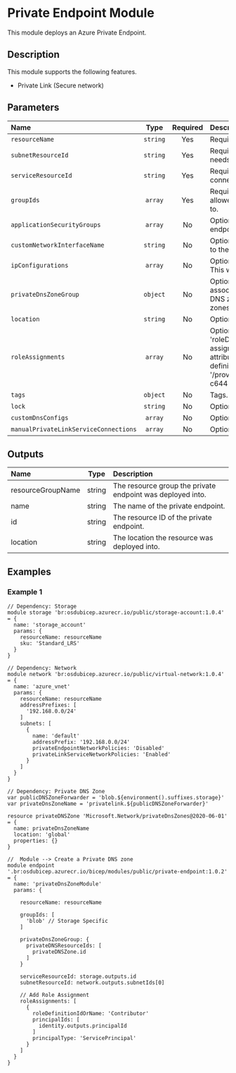 # Private Endpoint Module

This module deploys an Azure Private Endpoint.

## Description

This module supports the following features.

- Private Link (Secure network)

## Parameters

| Name                                  | Type     | Required | Description                                                                                                                                                                                                                                                                                                                                                                                                     |
| :------------------------------------ | :------: | :------: | :-------------------------------------------------------------------------------------------------------------------------------------------------------------------------------------------------------------------------------------------------------------------------------------------------------------------------------------------------------------------------------------------------------------- |
| `resourceName`                        | `string` | Yes      | Required. Name of the private endpoint resource to create.                                                                                                                                                                                                                                                                                                                                                      |
| `subnetResourceId`                    | `string` | Yes      | Required. Resource ID of the subnet where the endpoint needs to be created.                                                                                                                                                                                                                                                                                                                                     |
| `serviceResourceId`                   | `string` | Yes      | Required. Resource ID of the resource that needs to be connected to the network.                                                                                                                                                                                                                                                                                                                                |
| `groupIds`                            | `array`  | Yes      | Required. Subtype(s) of the connection to be created. The allowed values depend on the type serviceResourceId refers to.                                                                                                                                                                                                                                                                                        |
| `applicationSecurityGroups`           | `array`  | No       | Optional. Application security groups in which the private endpoint IP configuration is included.                                                                                                                                                                                                                                                                                                               |
| `customNetworkInterfaceName`          | `string` | No       | Optional. The custom name of the network interface attached to the private endpoint.                                                                                                                                                                                                                                                                                                                            |
| `ipConfigurations`                    | `array`  | No       | Optional. A list of IP configurations of the private endpoint. This will be used to map to the First Party Service endpoints.                                                                                                                                                                                                                                                                                   |
| `privateDnsZoneGroup`                 | `object` | No       | Optional. The private DNS zone group configuration used to associate the private endpoint with one or multiple private DNS zones. A DNS zone group can support up to 5 DNS zones.                                                                                                                                                                                                                               |
| `location`                            | `string` | No       | Optional. Location for all Resources.                                                                                                                                                                                                                                                                                                                                                                           |
| `roleAssignments`                     | `array`  | No       | Optional. Array of role assignment objects that contain the 'roleDefinitionIdOrName' and 'principalId' to define RBAC role assignments on this resource. In the roleDefinitionIdOrName attribute, you can provide either the display name of the role definition, or its fully qualified ID in the following format: '/providers/Microsoft.Authorization/roleDefinitions/c2f4ef07-c644-48eb-af81-4b1b4947fb11'. |
| `tags`                                | `object` | No       | Tags.                                                                                                                                                                                                                                                                                                                                                                                                           |
| `lock`                                | `string` | No       | Optional. Specify the type of lock.                                                                                                                                                                                                                                                                                                                                                                             |
| `customDnsConfigs`                    | `array`  | No       | Optional. Custom DNS configurations.                                                                                                                                                                                                                                                                                                                                                                            |
| `manualPrivateLinkServiceConnections` | `array`  | No       | Optional. Manual PrivateLink Service Connections.                                                                                                                                                                                                                                                                                                                                                               |

## Outputs

| Name              | Type   | Description                                                |
| :---------------- | :----: | :--------------------------------------------------------- |
| resourceGroupName | string | The resource group the private endpoint was deployed into. |
| name              | string | The name of the private endpoint.                          |
| id                | string | The resource ID of the private endpoint.                   |
| location          | string | The location the resource was deployed into.               |

## Examples

### Example 1

```bicep
// Dependency: Storage
module storage 'br:osdubicep.azurecr.io/public/storage-account:1.0.4' = {
  name: 'storage_account'
  params: {
    resourceName: resourceName
    sku: 'Standard_LRS'
  }
}

// Dependency: Network
module network 'br:osdubicep.azurecr.io/public/virtual-network:1.0.4' = {
  name: 'azure_vnet'
  params: {
    resourceName: resourceName
    addressPrefixes: [
      '192.168.0.0/24'
    ]
    subnets: [
      {
        name: 'default'
        addressPrefix: '192.168.0.0/24'
        privateEndpointNetworkPolicies: 'Disabled'
        privateLinkServiceNetworkPolicies: 'Enabled'
      }
    ]
  }
}

// Dependency: Private DNS Zone
var publicDNSZoneForwarder = 'blob.${environment().suffixes.storage}'
var privateDnsZoneName = 'privatelink.${publicDNSZoneForwarder}'

resource privateDNSZone 'Microsoft.Network/privateDnsZones@2020-06-01' = {
  name: privateDnsZoneName
  location: 'global'
  properties: {}
}

//  Module --> Create a Private DNS zone
module endpoint '.br:osdubicep.azurecr.io/bicep/modules/public/private-endpoint:1.0.2' = {
  name: 'privateDnsZoneModule'
  params: {

    resourceName: resourceName

    groupIds: [
      'blob' // Storage Specific
    ]

    privateDnsZoneGroup: {
      privateDNSResourceIds: [
        privateDNSZone.id
      ]
    }

    serviceResourceId: storage.outputs.id
    subnetResourceId: network.outputs.subnetIds[0]

    // Add Role Assignment
    roleAssignments: [
      {
        roleDefinitionIdOrName: 'Contributor'
        principalIds: [
          identity.outputs.principalId
        ]
        principalType: 'ServicePrincipal'
      }
    ]
  }
}
```